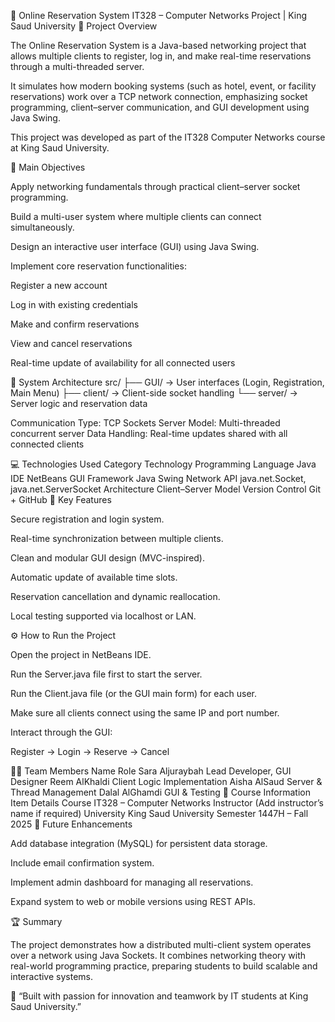 🧠 Online Reservation System
IT328 – Computer Networks Project | King Saud University
🎯 Project Overview

The Online Reservation System is a Java-based networking project that allows multiple clients to register, log in, and make real-time reservations through a multi-threaded server.

It simulates how modern booking systems (such as hotel, event, or facility reservations) work over a TCP network connection, emphasizing socket programming, client–server communication, and GUI development using Java Swing.

This project was developed as part of the IT328 Computer Networks course at King Saud University.

🚀 Main Objectives

Apply networking fundamentals through practical client–server socket programming.

Build a multi-user system where multiple clients can connect simultaneously.

Design an interactive user interface (GUI) using Java Swing.

Implement core reservation functionalities:

Register a new account

Log in with existing credentials

Make and confirm reservations

View and cancel reservations

Real-time update of availability for all connected users

🧩 System Architecture
src/
 ├── GUI/         → User interfaces (Login, Registration, Main Menu)
 ├── client/      → Client-side socket handling
 └── server/      → Server logic and reservation data


Communication Type: TCP Sockets
Server Model: Multi-threaded concurrent server
Data Handling: Real-time updates shared with all connected clients

💻 Technologies Used
Category	Technology
Programming Language	Java
IDE	NetBeans
GUI Framework	Java Swing
Network API	java.net.Socket, java.net.ServerSocket
Architecture	Client–Server Model
Version Control	Git + GitHub
🧠 Key Features

Secure registration and login system.

Real-time synchronization between multiple clients.

Clean and modular GUI design (MVC-inspired).

Automatic update of available time slots.

Reservation cancellation and dynamic reallocation.

Local testing supported via localhost or LAN.

⚙️ How to Run the Project

Open the project in NetBeans IDE.

Run the Server.java file first to start the server.

Run the Client.java file (or the GUI main form) for each user.

Make sure all clients connect using the same IP and port number.

Interact through the GUI:

Register → Login → Reserve → Cancel

🧑‍💻 Team Members
Name	Role
Sara Aljuraybah	Lead Developer, GUI Designer
Reem AlKhaldi	Client Logic Implementation
Aisha AlSaud	Server & Thread Management
Dalal AlGhamdi	GUI & Testing
🏫 Course Information
Item	Details
Course	IT328 – Computer Networks
Instructor	(Add instructor’s name if required)
University	King Saud University
Semester	1447H – Fall 2025
🌱 Future Enhancements

Add database integration (MySQL) for persistent data storage.

Include email confirmation system.

Implement admin dashboard for managing all reservations.

Expand system to web or mobile versions using REST APIs.

🏆 Summary

The project demonstrates how a distributed multi-client system operates over a network using Java Sockets.
It combines networking theory with real-world programming practice, preparing students to build scalable and interactive systems.

💬 “Built with passion for innovation and teamwork by IT students at King Saud University.”
